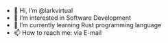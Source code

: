 - 👋 Hi, I’m @larkvirtual
- 👀 I’m interested in Software Development
- 🌱 I’m currently learning Rust programming language
- 📫 How to reach me: via E-mail

